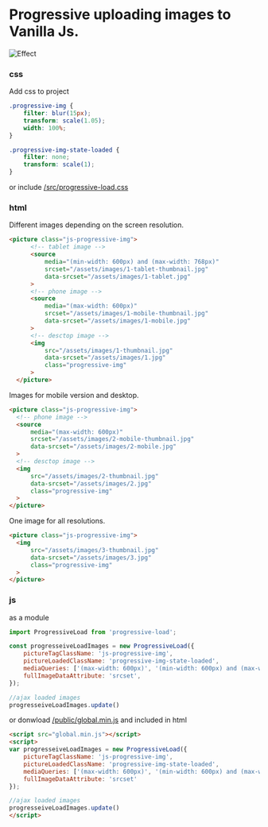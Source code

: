 #  Progressive uploading images to Vanilla Js.

![Effect](https://github.com/dudim/progressive-images/blob/master/assets/images/effect.png)


### css
Add css to project
```css
.progressive-img {
    filter: blur(15px);
    transform: scale(1.05);
    width: 100%;
}

.progressive-img-state-loaded {
    filter: none;
    transform: scale(1);
}
```
or include [/src/progressive-load.css](https://github.com/dudim/progressive-images/blob/master/src/progressive-load.css)
### html
Different images depending on the screen resolution.
```html
<picture class="js-progressive-img">
      <!-- tablet image -->
      <source
          media="(min-width: 600px) and (max-width: 768px)"
          srcset="/assets/images/1-tablet-thumbnail.jpg"
          data-srcset="/assets/images/1-tablet.jpg"
      >
      <!-- phone image -->
      <source
          media="(max-width: 600px)"
          srcset="/assets/images/1-mobile-thumbnail.jpg"
          data-srcset="/assets/images/1-mobile.jpg"
      >
      <!-- desctop image -->
      <img
          src="/assets/images/1-thumbnail.jpg"
          data-srcset="/assets/images/1.jpg"
          class="progressive-img"
      >
  </picture>
```
Images for mobile version and desktop.
```html
<picture class="js-progressive-img">
  <!-- phone image -->
  <source
      media="(max-width: 600px)"
      srcset="/assets/images/2-mobile-thumbnail.jpg"
      data-srcset="/assets/images/2-mobile.jpg"
  >
  <!-- desctop image -->
  <img
      src="/assets/images/2-thumbnail.jpg"
      data-srcset="/assets/images/2.jpg"
      class="progressive-img"
  >
</picture>
```
One image for all resolutions.
```html
<picture class="js-progressive-img">
  <img
      src="/assets/images/3-thumbnail.jpg"
      data-srcset="/assets/images/3.jpg"
      class="progressive-img"
  >
</picture>
```

### js
as a module
```js
import ProgressiveLoad from 'progressive-load';

const progresseiveLoadImages = new ProgressiveLoad({
    pictureTagClassName: 'js-progressive-img',
    pictureLoadedClassName: 'progressive-img-state-loaded',
    mediaQueries: ['(max-width: 600px)', '(min-width: 600px) and (max-width: 768px)'],
    fullImageDataAttribute: 'srcset',
});

//ajax loaded images
progresseiveLoadImages.update()
```
or donwload [/public/global.min.js](https://github.com/dudim/progressive-images/blob/master/public/global.min.js) and included in html
```html
<script src="global.min.js"></script>
<script>
var progresseiveLoadImages = new ProgressiveLoad({
    pictureTagClassName: 'js-progressive-img',
    pictureLoadedClassName: 'progressive-img-state-loaded',
    mediaQueries: ['(max-width: 600px)', '(min-width: 600px) and (max-width: 768px)'],
    fullImageDataAttribute: 'srcset'
});

//ajax loaded images
progresseiveLoadImages.update()
</script>
```